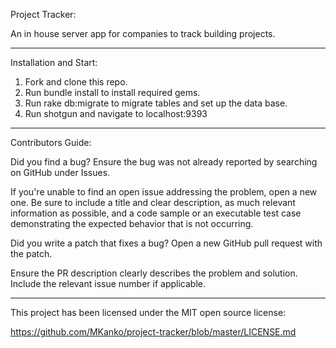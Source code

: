 Project Tracker:

An in house server app for companies to track building projects.
_________________________________________________________________

Installation and Start:

1) Fork and clone this repo.
2) Run bundle install to install required gems.
3) Run rake db:migrate to migrate tables and set up the data base.
4) Run shotgun and navigate to localhost:9393
___________________________________________________________________

Contributors Guide:

Did you find a bug?
Ensure the bug was not already reported by searching on GitHub under Issues.

If you're unable to find an open issue addressing the problem, open a new one. Be sure to include a title and clear description, as much relevant information as possible, and a code sample or an executable test case demonstrating the expected behavior that is not occurring.

Did you write a patch that fixes a bug?
Open a new GitHub pull request with the patch.

Ensure the PR description clearly describes the problem and solution. Include the relevant issue number if applicable.
______________________________________________________________________________________________________________________

This project has been licensed under the MIT open source license:

https://github.com/MKanko/project-tracker/blob/master/LICENSE.md








